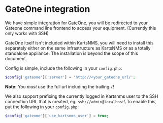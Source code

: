 # GateOne integration

We have simple integration for
[GateOne](https://github.com/liftoff/GateOne), you will be redirected
to your Gateone command line frontend to access your
equipment. (Currently this only works with SSH)

GateOne itself isn't included within KartsNMS, you will need to
install this separately either on the same infrastructure as KartsNMS
or as a totally  standalone appliance. The installation is beyond the
scope of this document.

Config is simple, include the following in your `config.php`:

```php
$config['gateone']['server'] = 'http://<your_gateone_url/';
```

**Note:** You *must* use the full url including the trailing `/`!

We also support prefixing the currently logged in Kartsnms user to the
SSH connection URL that is created, eg. `ssh://admin@localhost`\ To
enable this, put the following in your `config.php`:

```php
$config['gateone']['use_kartsnms_user'] = true;
```
